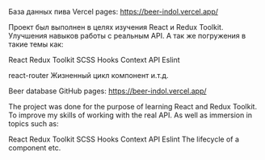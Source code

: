 База данных пива
Vercel pages: https://beer-indol.vercel.app/

Проект был выполнен в целях изучения React и Redux Toolkit.
Улучшения навыков работы с реальным API.
А так же погружения в такие темы как:

React
Redux Toolkit
SCSS
Hooks
Context API
Eslint

react-router
Жизненный цикл компонент и.т.д.



Beer database
GitHub pages: https://beer-indol.vercel.app/

The project was done for the purpose of learning React and Redux Toolkit.
To improve my skills of working with the real API.
As well as immersion in topics such as:

React
Redux Toolkit
SCSS
Hooks
Context API
Eslint
The lifecycle of a component etc.
